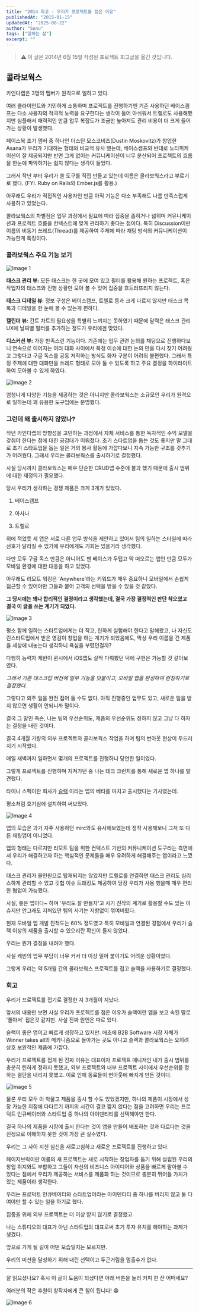 ```yaml
---
title: "2014 회고 - 우리가 프로젝트를 접은 이유"
publishedAt: "2015-01-15"
updatedAt: "2025-08-22"
author: "Sonu"
tags: ["일하는 삶"]
excerpt: ""
---
```


> ⚠️ 이 글은 2014년 6월 15일 작성된 프로젝트 회고글을 옮긴 것입니다.

## 콜라보웍스


카인다랩은 3명의 멤버가 원격으로 일하고 있다.


여러 클라이언트와 기민하게 소통하며 프로젝트를 진행하기엔 기존 사용하던 베이스캠프는 다소 사용자의 적극적 노력을 요구한다는 생각이 들어 아쉬워서 트렐로도 사용해봤지만 심플해서 매력적인 만큼 업무 복잡도가 조금만 높아져도 관리 비용이 더 크게 들어가는 상황이 발생했다.


페이스북 초기 멤버 중 하나인 더스틴 모스코비츠(Dustin Moskovitz)가 창업한 Asana가 우리가 기대하는 형태와 비교적 유사 했는데, 베이스캠프와 반대로 노티피케이션이 잘 제공되지만 반면 그게 없이는 커뮤니케이션이 너무 분산되어 프로젝트의 흐름을 한눈에 파악하기는 쉽지 않다는 생각이 들었다.


그래서 작년 부터 우리가 쓸 도구를 직접 만들고 있는데 이름은 콜라보웍스라고 부르기로 했다. (FYI. Ruby on Rails와 Ember.js를 활용.)


아무래도 우리가 직접적인 사용자인 만큼 아직 기능은 다소 부족해도 나름 만족스럽게 사용하고 있었는다.


콜라보웍스의 차별점은 업무 과정에서 필요에 따라 집중을 좁히거나 넓히며 커뮤니케이션과 프로젝트 흐름을 컨텍스트에 맞게 관리하기 좋다는 점이다. 특히 Discussion이란 이름의 비동기 쓰레드(Thread)를 제공하여 주제에 따라 채팅 방식의 커뮤니케이션이 가능한게 특징이다.


### 콜라보웍스 주요 기능 보기





![Image 1](/images/retrospective-why-we-quit-our-project-img-1.png)




**태스크 관리 뷰:** 모든 태스크는 한 곳에 모여 있고 필터를 활용해 원하는 프로젝트, 혹은 작업자의 태스크와 진행 상황만 모아 볼 수 있어 집중을 흐트러뜨리지 않는다.





**태스크 디테일 뷰:** 정보 구성은 베이스캠프, 트렐로 등과 크게 다르지 않지만 태스크 목록과 디테일을 한 눈에 볼 수 있는게 편하다.





**캘린더 뷰:** 간트 차트의 필요성을 특별히 느끼지는 못하였기 때문에 달력은 태스크 관리 UX에 날짜별 필터를 추가하는 정도가 우리에겐 맞았다.





**디스커션 뷰:** 가장 만족스런 기능이다. 기존에는 업무 관련 논의를 채팅으로 진행하다보니 연속으로 이어지는 여러 대화 사이에서 특정 이슈에 대한 논의 만을 다시 찾기 어려웠고 그렇다고 구글 독스를 공동 저작하는 방식도 화자 구분이 어려워 불편했다. 그래서 특정 주제에 대한 대화만을 쓰레드 형태로 모아 둘 수 있도록 하고 주요 결정을 하이라이트 하여 모아볼 수 있게 하였다.

![Image 2](/images/retrospective-why-we-quit-our-project-img-2.png)


엄청나게 다양한 기능을 제공하는 것은 아니지만 콜라보웍스는 소규모인 우리가 원격으로 일하는데 꽤 유용한 도구임에는 분명했다.


### 그런데 왜 출시하지 않았나?


작년 카인다랩의 방향성을 고민하는 과정에서 자체 서비스를 통한 독자적인 수익 모델을 갖춰야 한다는 점에 대한 공감대가 이뤄졌다. 초기 스타트업을 돕는 것도 좋지만 말 그대로 초기 스타트업을 돕는 일은 거의 봉사 활동에 가깝다보니 지속 가능한 구조를 갖추기가 어려웠다. 그래서 우리는 콜라보웍스를 출시하기로 결정했다.


사실 당시까지 콜라보웍스는 매우 단순한 CRUD앱 수준에 불과 했기 때문에 출시 범위에 대한 재정의가 필요했다.


당시 우리가 생각하는 경쟁 제품은 크게 3개가 있었다.


1. 베이스캠프


2. 아사나


3. 트렐로


위에 적었듯 세 앱은 서로 다른 업무 방식을 제안하고 있어서 팀의 일하는 스타일에 따라 선호가 달라질 수 있기에 우리에게도 기회는 있을거라 생각했다.


다만 모두 구글 독스 만큼은 아니어도 팬 베이스가 두텁고 막 떠오르는 앱인 만큼 모두가 모바일 환경에 대한 대응을 하고 있었다.


아무래도 리모트 워킹은 'Anywhere'라는 키워드가 매우 중요하니 모바일에서 손쉽게 접근할 수 있어야만 그들과 붙어 고객의 선택을 받을 수 있을 것 같았다.


**그 당시에는 꽤나 합리적인 결정이라고 생각했는데, 결국 가장 결정적인 판단 착오였고 결국 이 글을 쓰는 계기가 되었다.**

![Image 3](/images/retrospective-why-we-quit-our-project-img-3.png)


평소 함께 일하는 스타트업에게는 더 작고, 린하게 실험해야 한다고 말해왔고, 나 자신도 린스타트업에서 받은 영감이 창업을 하는 계기가 되었음에도, 막상 우리 이름을 건 제품을 세상에 내놓는다 생각하니 욕심을 부렸던걸까?


다행히 능력자 케빈이 퀸시에서 iOS앱도 살짝 다뤄봤던 덕에 구현은 가능할 것 같아보였다.


*그래서 기존 데스크탑 버전에 일부 기능을 덧붙이고, 모바일 앱을 완성하여 런칭하기로 결정했다.*





그렇다고 외주 일을 완전 접어 둘 수도 없다. 아직 진행중인 업무도 있고, 새로운 일을 받지 않으면 생활이 안되니까 말이다.


결국 그 말인 즉슨, 나는 팀의 우선순위도, 제품의 우선순위도 정하지 않고 그냥 다 하자는 결정을 내린 것이다.


결국 4개월 가량의 외부 프로젝트와 콜라보웍스 작업을 하며 팀의 번아웃 현상이 두드러지기 시작했다.


매일 새벽까지 일하면서 몇개의 프로젝트를 진행하니 당연한 일이었다.


그렇게 프로젝트를 진행하며 지쳐가던 중 나는 테크 크런치를 통해 새로운 앱 하나를 발견했다.


타이니 스펙이란 회사가  [슬랙](https://techcrunch.com/2014/02/12/slack-exits-beta/) 이라는 앱의 베타를 마치고 출시했다는 기사였는데.


평소처럼 호기심에 설치하여 써보았다.

![Image 4](/images/retrospective-why-we-quit-our-project-img-4.png)


앱의 모습은 과거 자주 사용하던 mirc와도 유사해보였는데 정작 사용해보니 그저 또 다른 채팅앱이 아니었다.


앱의 형태는 다르지만 리모트 팀을 위한 컨텍스트 기반의 커뮤니케이션 도구라는 측면에서 우리가 해결하고자 하는 핵심적인 문제들을 매우 유려하게 해결해주는 앱이라고 느꼈다.


태스크 관리가 올인원으로 탑재되지는 않았지만 트렐로를 연결하면 태스크 관리도 심리스하게 관리할 수 있고 깃헙 이슈 트래킹도 제공하여 당장 우리가 사용 했을때 매우 편리한 협업이 가능했다.


사실, 좋은 앱이다~ 하며 '우리도 잘 만들자'고 사기 진작의 계기로 활용할 수도 있는 이슈지만 안그래도 지쳐있던 팀의 사기는 저항없이 꺾여버렸다.


현재 모바일 앱 개발 진척도는 60% 정도였고 특히 모바일과 연결된 경험에서 우리가 슬랙 이상의 제품을 출시할 수 있으리란 확신이 들지 않았다.


우리는 뭔가 결정을 내려야 했다.


사실 케빈의 업무 부담이 너무 커서 더 이상 밀어 붙이기도 어려운 상황이었다.


그렇게 우리는 약 5개월 간의 콜라보웍스 프로젝트를 접고 슬랙을 사용하기로 결정했다.


### 회고


우리가 프로젝트를 접기로 결정한 지 3개월이 지났다.


앞서의 내용만 보면 사실 우리가 프로젝트를 접은 이유가 슬랙이란 앱을 보고 속된 말로 '쫄아서' 접은것 같지만. 사실 진짜 원인은 따로 있다.


슬랙이 좋은 앱이고 빠르게 성장하고 있지만. 애초에 B2B Software 시장 자체가 Winner takes all의 메카니즘으로 돌아가는 곳도 아니고 슬랙과 콜라보웍스는 오히려 상호 보완적인 제품에 가깝다.


우리가 프로젝트를 접게 된 진짜 이유는 대표이자 프로젝트 매니저인 내가 출시 범위를 충분히 린하게 정하지 못했고, 외부 프로젝트와 내부 프로젝트 사이에서 우선순위를 정하는 결단을 내리지 못했고. 이로 인해 동료들이 번아웃에 빠지게 만든 것이다.

![Image 5](/images/retrospective-why-we-quit-our-project-img-5.png)


물론 우리 모두 이 악물고 제품을 출시 할 수도 있었겠지만, 하나의 제품이 시장에서 성장 가능한 지점에 다다르기 까지의 시간이 결코 짧지 않다는 점을 고려하면 우리는 프로덕트 인큐베이터와 스타트업 중 하나의 아이덴티티를 선택해야만 한다.


결국 하나의 제품을 시장에 출시 한다는 것이 앱을 만들어 배포하는 것과 다르다는 것을 진정으로 이해하지 못한 것이 가장 큰 실수였다.


우리는 그 사이 지친 심신을 새로고침하고 새로운 프로젝트를 진행하고 있다.


페이지브릭이란 이름의 새 프로젝트는 새로 시작하는 창업자를 돕기 위해 설립된 우리의 창업 취지와도 부합하고 그들이 자신의 비즈니스 아이디어와 상품을 빠르게 팔아볼 수 있다는 점에서 우리가 제공하는 서비스를 제품화 하는 것이므로 충분히 뛰어들 가치가 있는 제품이라 생각한다.


우리는 프로덕트 인큐베이터와 스타트업이라는 아이덴티티 중 하나를 버리지 않고 둘 다여야만 할 수 있는 일을 하기로 했다.


집중을 위해 외부 프로젝트는 더 이상 받지 않기로 결정했고.


나는 스튜디오의 대표가 아닌 스타트업의 대표로써 초기 투자 유치를 해야하는 과제가 생겼다.


앞으로 가게 될 길이 어떤 모습일지는 모르지만.


우리의 미션을 달성하기 위해 내린 선택이고 두근거림을 멈출수가 없다.


---


잘 읽으셨나요? 혹시 이 글이 도움이 되셨다면 아래 버튼을 눌러 커피 한 잔 어떠세요?


여러분의 작은 후원이 창작자에게 큰 힘이 됩니다! 😁

![Image 6](/images/retrospective-why-we-quit-our-project-img-6.png)

